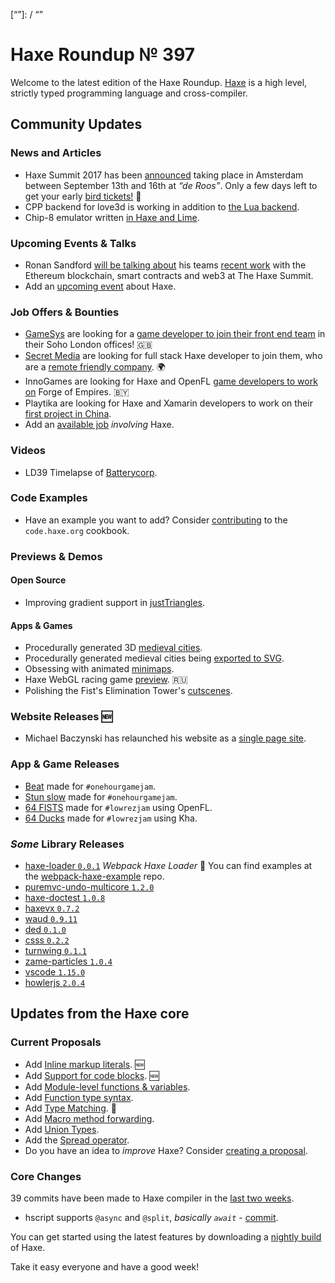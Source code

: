 [_template]: ../templates/roundup.html
[date]: / "2017-08-23 14:32:00"
[modified]: / "2017-08-23 14:43:00"
[published]: / "2017-08-23 15:15:00"
[description]: / "The latest news covering the Haxe community, featuring upcoming talks, the latest HaxeLib releases, game previews and lots more!"
[“”]: / “”

# Haxe Roundup № 397

Welcome to the latest edition of the Haxe Roundup. [Haxe](http://haxe.org/?utm_source=haxe.io) is a high level, strictly typed programming language and cross-compiler.

## Community Updates

### News and Articles

- Haxe Summit 2017 has been [announced](https://twitter.com/haxe_org/status/849702177039929344) taking place in Amsterdam between September 13th and 16th at _“de Roos”_. Only a few days left to get your early [bird tickets!](http://summit.haxe.org/#tickets) :tada:
- CPP backend for love3d is working in addition to [the Lua backend](https://twitter.com/shakesoda/status/897626007968022528).
- Chip-8 emulator written [in Haxe and Lime](https://www.reddit.com/r/haxe/comments/6u9pj7/i_wrote_a_chip8_emulator_in_haxe_with_lime/).

### Upcoming Events & Talks

- Ronan Sandford [will be talking about](https://twitter.com/wighawag/status/893757503925886976) his teams [recent work](https://medium.com/@etherplay/august-2017-update-f5625a5a5860) with the Ethereum blockchain, smart contracts and web3 at The Haxe Summit.
- Add an [upcoming event](https://github.com/skial/haxe.io/labels/events) about Haxe.

### Job Offers & Bounties

- [GameSys](https://twitter.com/Gamesys) are looking for a [game developer to join their front end team](https://github.com/skial/haxe.io/issues/421) in their Soho London offices! :gb:
- [Secret Media](https://twitter.com/SecretMediaInc) are looking for full stack Haxe developer to join them, who are a [remote friendly company](https://github.com/skial/haxe.io/issues/407). :earth_africa:
- InnoGames are looking for Haxe and OpenFL [game developers to work on](https://github.com/skial/haxe.io/issues/414) Forge of Empires. :belarus:
- Playtika are looking for Haxe and Xamarin developers to work on their [first project in China](https://groups.google.com/d/msg/haxelang/VJgbBKBTlM8/FRhLPzQmAAAJ).
- Add an [available job](https://github.com/skial/haxe.io/labels/jobs) _involving_ Haxe.

### Videos

- LD39 Timelapse of [Batterycorp](https://www.youtube.com/watch?v=yaezjt5dVjo).

### Code Examples

- Have an example you want to add? Consider [contributing](https://github.com/HaxeFoundation/code-cookbook#contributing-articles) to the `code.haxe.org` cookbook.

### Previews & Demos

#### Open Source

- Improving gradient support in [justTriangles](https://twitter.com/Nanjizal_net/status/898332633175695360).

#### Apps & Games

- Procedurally generated 3D [medieval cities](https://twitter.com/watawatabou/status/899351022346350593).
- Procedurally generated medieval cities being [exported to SVG](https://twitter.com/watawatabou/status/898212957011816448).
- Obsessing with animated [minimaps](https://twitter.com/charlieriot/status/899083340086558721).
- Haxe WebGL racing game [preview](https://twitter.com/ryzzed/status/897941834110038018). :ru:
- Polishing the Fist's Elimination Tower's [cutscenes](https://twitter.com/kyatt7/status/896375481813139459).

### Website Releases :new:

- Michael Baczynski‏ has relaunched his website as a [single page site](https://twitter.com/polygonal/status/898869369580568578).

### App & Game Releases

- [Beat](https://twitter.com/AurelDev/status/896511324531826689) made for `#onehourgamejam`.
- [Stun slow](https://twitter.com/AurelDev/status/899054139644284928) made for `#onehourgamejam`.
- [64 FISTS](https://twitter.com/michael_miriti/status/897955504957267968) made for `#lowrezjam` using OpenFL.
- [64 Ducks](https://jangames.itch.io/64-ducks) made for `#lowrezjam` using Kha.

### _Some_ Library Releases

- [haxe-loader `0.0.1`](http://lib.haxe.org/p/haxe-loader/) _Webpack Haxe Loader_ :star2: You can find examples at the [webpack-haxe-example](https://github.com/elsassph/webpack-haxe-example) repo.
- [puremvc-undo-multicore `1.2.0`](http://lib.haxe.org/p/puremvc-undo-multicore)
- [haxe-doctest `1.0.8`](http://lib.haxe.org/p/haxe-doctest)
- [haxevx `0.7.2`](http://lib.haxe.org/p/haxevx)
- [waud `0.9.11`](http://lib.haxe.org/p/waud)
- [ded `0.1.0`](http://lib.haxe.org/p/deds)
- [csss `0.2.2`](http://lib.haxe.org/p/csss)
- [turnwing `0.1.1`](http://lib.haxe.org/p/turnwing)
- [zame-particles `1.0.4`](http://lib.haxe.org/p/zame-particles)
- [vscode `1.15.0`](http://lib.haxe.org/p/vscode)
- [howlerjs `2.0.4`](http://lib.haxe.org/p/howlerjs)

## Updates from the Haxe core

### Current Proposals

- Add [Inline markup literals](https://github.com/HaxeFoundation/haxe-evolution/pull/26). :new:
- Add [Support for code blocks](https://github.com/HaxeFoundation/haxe-evolution/pull/25). :new: 
- Add [Module-level functions & variables](https://github.com/HaxeFoundation/haxe-evolution/pull/24).
- Add [Function type syntax](https://github.com/HaxeFoundation/haxe-evolution/pull/23).
- Add [Type Matching](https://github.com/HaxeFoundation/haxe-evolution/pull/20). :star2:
- Add [Macro method forwarding](https://github.com/HaxeFoundation/haxe-evolution/pull/18).
- Add [Union Types](https://github.com/HaxeFoundation/haxe-evolution/pull/11).
- Add the [Spread operator](https://github.com/HaxeFoundation/haxe-evolution/pull/7).
- Do you have an idea to _improve_ Haxe? Consider [creating a proposal].

### Core Changes

39 commits have been made to Haxe compiler in the [last two weeks].

- hscript supports `@async` and `@split`, _basically `await`_ - [commit](https://github.com/HaxeFoundation/hscript/compare/931f79dacb64...be1afbdb5cb1).


You can get started using the latest features by downloading a [nightly build] of Haxe.

Take it easy everyone and have a good week!

[last two weeks]: https://github.com/issues?utf8=%E2%9C%93&q=closed%3A2017-08-09..2017-08-23+org%3Ahaxefoundation+is%3Aclosed+
[nightly build]: http://build.haxe.org
[creating a proposal]: https://github.com/HaxeFoundation/haxe-evolution
